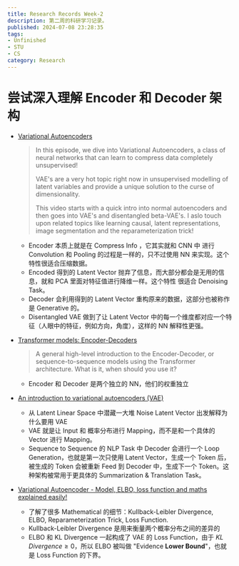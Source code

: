 ```yaml
---
title: Research Records Week-2
description: 第二周的科研学习记录。
published: 2024-07-08 23:28:35
tags:
- Unfinished
- STU
- CS
category: Research
---
```


# 尝试深入理解 Encoder 和 Decoder 架构

- [Variational Autoencoders ](https://www.youtube.com/watch?v=9zKuYvjFFS8&t=70s)
    > In this episode, we dive into Variational Autoencoders, a class of neural networks that can learn to compress data completely unsupervised!
    > 
    > VAE's are a very hot topic right now in unsupervised modelling of latent variables and provide a unique solution to the curse of dimensionality.
    > 
    > This video starts with a quick intro into normal autoencoders and then goes into VAE's and disentangled beta-VAE's.
    > I aslo touch upon related topics like learning causal, latent representations, image segmentation and the reparameterization trick!
    - Encoder 本质上就是在 Compress Info ，它其实就和 CNN 中 进行 Convolution 和 Pooling 的过程是一样的，只不过使用 NN 来实现。这个特性很适合压缩数据。
    - Encoded 得到的 Latent Vector 抛弃了信息，而大部分都会是无用的信息，就和 PCA 里面对特征值进行降维一样。这个特性 很适合 Denoising Task。
    - Decoder 会利用得到的 Latent Vector 重构原来的数据，这部分也被称作是 Generative 的。
    - Disentangled VAE 做到了让 Latent Vector 中的每一个维度都对应一个特征（人眼中的特征，例如方向，角度），这样的 NN 解释性更强。


- [Transformer models: Encoder-Decoders](https://www.youtube.com/watch?v=0_4KEb08xrE&t=14s)
    > A general high-level introduction to the Encoder-Decoder, or sequence-to-sequence models using the Transformer architecture. What is it, when should you use it?
    - Encoder 和 Decoder 是两个独立的 NN，他们的权重独立

- [An introduction to variational autoencoders (VAE)](https://youtu.be/YV9D3TWY5Zo?si=DohqJ7OQEjI0kXK1)
    - 从 Latent Linear Space 中潜藏一大堆 Noise Latent Vector 出发解释为什么要用 VAE
    - VAE 就是让 Input 和 概率分布进行 Mapping，而不是和一个具体的 Vector 进行 Mapping。
    - Sequence to Sequence 的 NLP Task 中 Decoder 会进行一个 Loop Generation，也就是第一次只使用 Latent Vector，生成一个 Token 后，被生成的 Token 会被重新 Feed 到 Decoder 中，生成下一个 Token。这种架构被常用于更具体的 Summarization & Translation Task。 

-  [Variational Autoencoder - Model, ELBO, loss function and maths explained easily!](https://www.youtube.com/watch?v=iwEzwTTalbg)
    - 了解了很多 Mathematical 的细节：KuIIback-Leibler Divergence, ELBO, Reparameterization Trick, Loss Function.
    - KuIIback-Leibler Divergence 是用来衡量两个概率分布之间的差异的
    - ELBO 和 KL Divergence 一起构成了 VAE 的 Loss Function，由于 $KL\; Divergence \geq 0$，所以 ELBO 被叫做 "Evidence **Lower Bound**"，也就是 Loss Function 的下界。

